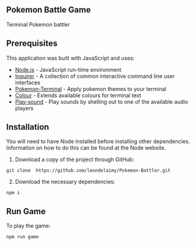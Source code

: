 ## Pokemon Battle Game

Terminal Pokemon battler

## Prerequisites
This application was built with JavaScript and uses:
* [Node.js](https://nodejs.org/en/) - JavaScript run-time environment
* [Inquirer](https://www.npmjs.com/package/inquirer) - A collection of common interactive command line user interfaces
* [Pokemon-Terminal](https://github.com/LazoCoder/Pokemon-Terminal) - Apply pokemon themes to your terminal
* [Colour](https://www.npmjs.com/package/colour) - Extends available colours for terminal text
* [Play-sound](https://www.npmjs.com/package/play-sound) - Play sounds by shelling out to one of the available audio players

## Installation

You will need to have Node installed before installing other dependencies. Information on how to do this can be found at the Node website.

1. Download a copy of the project through GitHub:
```
git clone  https://github.com/leondelaimy/Pokemon-Battler.git
```
2. Download the necessary dependencies:
```
npm i
```

## Run Game

To play the game:
```
npm run game
```